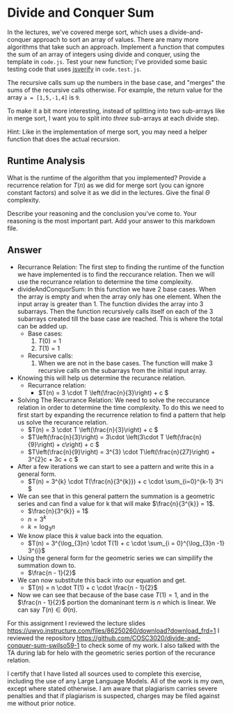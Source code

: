 # Divide and Conquer Sum

In the lectures, we've covered merge sort, which uses a divide-and-conquer
approach to sort an array of values. There are many more algorithms that take
such an approach. Implement a function that computes the sum of an array of
integers using divide and conquer, using the template in `code.js`. Test your
new function; I've provided some basic testing code that uses
[jsverify](https://jsverify.github.io/) in `code.test.js`.

The recursive calls sum up the numbers in the base case, and "merges" the sums
of the recursive calls otherwise. For example, the return value for the array `a
= [1,5,-1,4]` is `9`.

To make it a bit more interesting, instead of splitting into two sub-arrays like
in merge sort, I want you to split into *three* sub-arrays at each divide step.

Hint: Like in the implementation of merge sort, you may need a helper function
that does the actual recursion.

## Runtime Analysis

What is the runtime of the algorithm that you implemented? Provide a recurrence
relation for $T(n)$ as we did for merge sort (you can ignore constant factors)
and solve it as we did in the lectures. Give the final $\Theta$ complexity.

Describe your reasoning and the conclusion you've come to. Your reasoning is the
most important part. Add your answer to this markdown file.

## Answer
- Recurrance Relation: The first step to finding the runtime of the function we have implemented is to find the reccurance relation. Then we will use the recurrance relation to determine the time complexity.  
- divideAndConquorSum: In this function we have 2 base cases. When the array is empty and when the array only has one element. When the input array is greater than 1. The function divides the array into 3 subarrays. Then the function recursively calls itself on each of the 3 subarrays created till the base case are reached. This is where the total can be added up.
  - Base cases:
     1. $T(0) = 1$
     2. $T(1) = 1$
  - Recursive calls:
    1. When we are not in the base cases. The function will make 3 recursive calls on the subarrays from the initial input array.
- Knowing this will help us determine the recurance relation.
  - Recurrance relation:
    - $T(n) = 3 \cdot T \left(\frac{n}{3}\right) + c $
- Solving The Recurrance Relation: We need to solve the reccurance relation in order to determine the time complexity. To do this we need to first start by expanding the recurrence relation to find a pattern that help us solve the recurance relation.
  - $T(n) = 3 \cdot T \left(\frac{n}{3}\right) + c $
  - $T\left(\frac{n}{3}\right) = 3\cdot \left(3\cdot T \left(\frac{n}{9}\right) + c\right) + c $
  - $T\left(\frac{n}{9}\right) = 3^{3} \cdot T\left(\frac{n}{27}\right) + 3^{2}c + 3c + c $
- After a few iterations we can start to see a pattern and write this in a general form.
  - $T(n) = 3^{k} \cdot T(\frac{n}{3^{k}}) + c \cdot \sum_{i=0}^{k-1} 3^i $
- We can see that in this general pattern the summation is a geometric series and can find a value for k that will make
$\frac{n}{3^{k}} = 1$.
  - $\frac{n}{3^{k}} = 1$
  - $n = 3^{k}$
  - $k = \log_{3}n$
- We know place this $k$ value back into the equation.
  - $T(n) = 3^{\log_{3}n} \cdot T(1) + c \cdot \sum_{i = 0}^{\log_{3}n -1} 3^{i}$
- Using the general form for the geometric series we can simpilify the summation down to.
  - $\frac{n - 1}{2}$
- We can now substitute this back into our equation and get.
  - $T(n) = n \cdot T(1) + c \cdot \frac{n - 1}{2}$
- Now we can see that because of the base case $T(1) = 1$, and in the $\frac{n - 1}{2}$ portion the domaninant term is $n$ which is linear. We can say $T(n) \in \Theta(n)$.

For this assignment I reviewed the lecture slides https://uwyo.instructure.com/files/86250260/download?download_frd=1
I reviewed the repository https://github.com/COSC3020/divide-and-conquer-sum-swilso59-1 to check some of my work. 
I also talked with the TA during lab for helo with the geometric series portion of the recurance relation. 

I certify that I have listed all sources used to complete this exercise, including the use
of any Large Language Models. All of the work is my own, except where stated
otherwise. I am aware that plagiarism carries severe penalties and that if plagiarism is
suspected, charges may be filed against me without prior notice.
